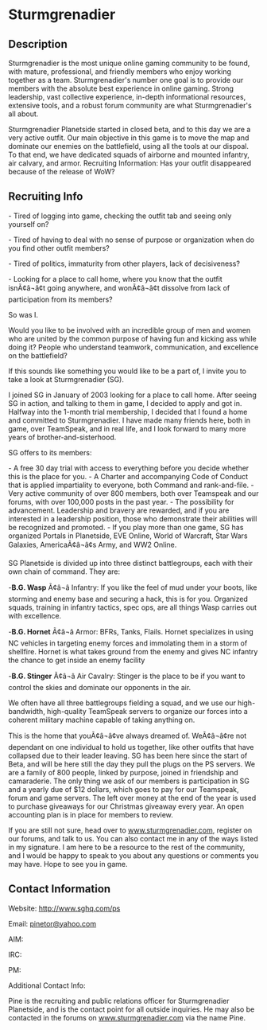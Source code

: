 # Sturmgrenadier

## Description

Sturmgrenadier is the most unique online gaming community to be found, with
mature, professional, and friendly members who enjoy working together as a team.
Sturmgrenadier's number one goal is to provide our members with the absolute
best experience in online gaming. Strong leadership, vast collective experience,
in-depth informational resources, extensive tools, and a robust forum community
are what Sturmgrenadier's all about.

Sturmgrenadier Planetside started in closed beta, and to this day we are a very
active outfit. Our main objective in this game is to move the map and dominate
our enemies on the battlefield, using all the tools at our dispoal. To that end,
we have dedicated squads of airborne and mounted infantry, air calvary, and
armor. Recruiting Information: Has your outfit disappeared because of the
release of WoW?

## Recruiting Info

\- Tired of logging into game, checking the outfit tab and seeing only yourself
on?

\- Tired of having to deal with no sense of purpose or organization when do you
find other outfit members?

\- Tired of politics, immaturity from other players, lack of decisiveness?

\- Looking for a place to call home, where you know that the outfit isnÃ¢â¬â¢t
going anywhere, and wonÃ¢â¬â¢t dissolve from lack of participation from its
members?

So was I.

Would you like to be involved with an incredible group of men and women who are
united by the common purpose of having fun and kicking ass while doing it?
People who understand teamwork, communication, and excellence on the
battlefield?

If this sounds like something you would like to be a part of, I invite you to
take a look at Sturmgrenadier (SG).

I joined SG in January of 2003 looking for a place to call home. After seeing SG
in action, and talking to them in game, I decided to apply and got in. Halfway
into the 1-month trial membership, I decided that I found a home and committed
to Sturmgrenadier. I have made many friends here, both in game, over TeamSpeak,
and in real life, and I look forward to many more years of
brother-and-sisterhood.

SG offers to its members:

\- A free 30 day trial with access to everything before you decide whether this
is the place for you. - A Charter and accompanying Code of Conduct that is
applied impartiality to everyone, both Command and rank-and-file. - Very active
community of over 800 members, both over Teamspeak and our forums, with over
100,000 posts in the past year. - The possibility for advancement. Leadership
and bravery are rewarded, and if you are interested in a leadership position,
those who demonstrate their abilities will be recognized and promoted. - If you
play more than one game, SG has organized Portals in Planetside, EVE Online,
World of Warcraft, Star Wars Galaxies, AmericaÃ¢â¬â¢s Army, and WW2 Online.

SG Planetside is divided up into three distinct battlegroups, each with their
own chain of command. They are:

\-**B.G. Wasp** Ã¢â¬â Infantry: If you like the feel of mud under your boots,
like storming and enemy base and securing a hack, this is for you. Organized
squads, training in infantry tactics, spec ops, are all things Wasp carries out
with excellence.

\-**B.G. Hornet** Ã¢â¬â Armor: BFRs, Tanks, Flails. Hornet specializes in using
NC vehicles in targeting enemy forces and immolating them in a storm of
shellfire. Hornet is what takes ground from the enemy and gives NC infantry the
chance to get inside an enemy facility

\-**B.G. Stinger** Ã¢â¬â Air Cavalry: Stinger is the place to be if you want to
control the skies and dominate our opponents in the air.

We often have all three battlegroups fielding a squad, and we use our
high-bandwidth, high-quality TeamSpeak servers to organize our forces into a
coherent military machine capable of taking anything on.

This is the home that youÃ¢â¬â¢ve always dreamed of. WeÃ¢â¬â¢re not dependant on
one individual to hold us together, like other outfits that have collapsed due
to their leader leaving. SG has been here since the start of Beta, and will be
here still the day they pull the plugs on the PS servers. We are a family of 800
people, linked by purpose, joined in friendship and camaraderie. The only thing
we ask of our members is participation in SG and a yearly due of $12 dollars,
which goes to pay for our Teamspeak, forum and game servers. The left over money
at the end of the year is used to purchase giveaways for our Christmas giveaway
every year. An open accounting plan is in place for members to review.

If you are still not sure, head over to www.sturmgrenadier.com, register on our
forums, and talk to us. You can also contact me in any of the ways listed in my
signature. I am here to be a resource to the rest of the community, and I would
be happy to speak to you about any questions or comments you may have. Hope to
see you in game.

## Contact Information

Website: <http://www.sghq.com/ps>

Email: pinetor@yahoo.com

AIM:

IRC:

PM:

Additional Contact Info:

Pine is the recruiting and public relations officer for Sturmgrenadier
Planetside, and is the contact point for all outside inquiries. He may also be
contacted in the forums on www.sturmgrenadier.com via the name Pine.

